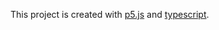 This project is created with [p5.js](https://p5js.org/) and [typescript](https://www.typescriptlang.org/).